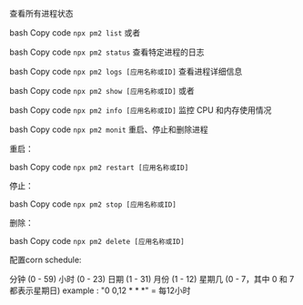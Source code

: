 查看所有进程状态

bash
Copy code
`npx pm2 list`
或者

bash
Copy code
`npx pm2 status`
查看特定进程的日志

bash
Copy code
`npx pm2 logs [应用名称或ID]`
查看进程详细信息

bash
Copy code
`npx pm2 show [应用名称或ID]`
或者

bash
Copy code
`npx pm2 info [应用名称或ID]`
监控 CPU 和内存使用情况

bash
Copy code
`npx pm2 monit`
重启、停止和删除进程

重启：

bash
Copy code
`npx pm2 restart [应用名称或ID]`

停止：

bash
Copy code
`npx pm2 stop [应用名称或ID]`

删除：

bash
Copy code
`npx pm2 delete [应用名称或ID]`


配置corn schedule:

 分钟 (0 - 59)
 小时 (0 - 23)
 日期 (1 - 31)
 月份 (1 - 12)
 星期几 (0 - 7，其中 0 和 7 都表示星期日)
 example : "0 0,12 * * *" = 每12小时